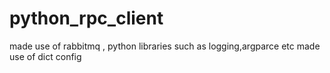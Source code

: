 # python_rpc_client
made use of rabbitmq , python libraries such as logging,argparce etc
made use of dict config
